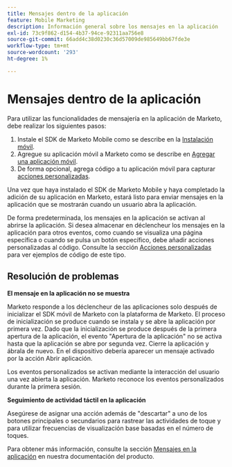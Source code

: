 ```yaml
---
title: Mensajes dentro de la aplicación
feature: Mobile Marketing
description: Información general sobre los mensajes en la aplicación
exl-id: 73c9f862-d154-4b37-94ce-92311aa756e8
source-git-commit: 66add4c38d0230c36d57009de985649bb67fde3e
workflow-type: tm+mt
source-wordcount: '293'
ht-degree: 1%

---
```


# Mensajes dentro de la aplicación

Para utilizar las funcionalidades de mensajería en la aplicación de Marketo, debe realizar los siguientes pasos:

1. Instale el SDK de Marketo Mobile como se describe en la [Instalación móvil](installation.md).
1. Agregue su aplicación móvil a Marketo como se describe en [Agregar una aplicación móvil](https://experienceleague.adobe.com/en/docs/marketo/using/product-docs/mobile-marketing/admin/add-a-mobile-app).
1. De forma opcional, agrega código a tu aplicación móvil para capturar [acciones personalizadas](custom-actions.md).

Una vez que haya instalado el SDK de Marketo Mobile y haya completado la adición de su aplicación en Marketo, estará listo para enviar mensajes en la aplicación que se mostrarán cuando un usuario abra la aplicación.

De forma predeterminada, los mensajes en la aplicación se activan al abrirse la aplicación. Si desea almacenar en déclencheur los mensajes en la aplicación para otros eventos, como cuando se visualiza una página específica o cuando se pulsa un botón específico, debe añadir acciones personalizadas al código. Consulte la sección [Acciones personalizadas](custom-actions.md) para ver ejemplos de código de este tipo.

## Resolución de problemas

**El mensaje en la aplicación no se muestra**

Marketo responde a los déclencheur de las aplicaciones solo después de inicializar el SDK móvil de Marketo con la plataforma de Marketo. El proceso de inicialización se produce cuando se instala y se abre la aplicación por primera vez. Dado que la inicialización se produce después de la primera apertura de la aplicación, el evento &quot;Apertura de la aplicación&quot; no se activa hasta que la aplicación se abre por segunda vez. Cierre la aplicación y ábrala de nuevo. En el dispositivo debería aparecer un mensaje activado por la acción Abrir aplicación.

Los eventos personalizados se activan mediante la interacción del usuario una vez abierta la aplicación. Marketo reconoce los eventos personalizados durante la primera sesión.

**Seguimiento de actividad táctil en la aplicación**

Asegúrese de asignar una acción además de &quot;descartar&quot; a uno de los botones principales o secundarios para rastrear las actividades de toque y para utilizar frecuencias de visualización base basadas en el número de toques.

Para obtener más información, consulte la sección [Mensajes en la aplicación](https://experienceleague.adobe.com/en/docs/marketo/using/product-docs/mobile-marketing/in-app-messages/creating-in-app-messages/create-an-in-app-message) en nuestra documentación del producto.
